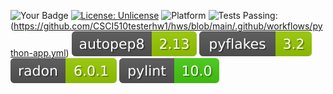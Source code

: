 ![Your Badge](https://img.shields.io/badge/language-python-blue)
[![License: Unlicense](https://img.shields.io/badge/license-Unlicense-blue.svg)](http://unlicense.org/)
![Platform](https://img.shields.io/badge/platform-linux-blue.svg)
![Tests Passing:](https://github.com/CSCI510testerhw1/hws/actions/workflows/python-app.yml/badge.svg) (https://github.com/CSCI510testerhw1/hws/blob/main/.github/workflows/python-app.yml)
[![Autopep8:](./hw2/autopep8.svg)](https://github.com/CSCI510testerhw1/hws/blob/main/.github/workflows/python-app.yml)
[![Pyflakes:](./hw2/pyflakes.svg)](https://github.com/CSCI510testerhw1/hws/blob/main/.github/workflows/python-app.yml)
[![Radon:](./hw2/radon.svg)](https://github.com/CSCI510testerhw1/hws/blob/main/.github/workflows/python-app.yml)
[![Pylint:](./hw2/ppylint.svg)](https://github.com/CSCI510testerhw1/hws/blob/main/.github/workflows/python-app.yml)
